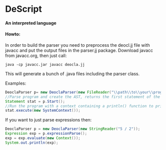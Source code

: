 # DeScript  
#### An interpreted language

#### Howto:
In order to build the parser you need to preprocess the deocl.jj file with javacc and put the output files in the parser.jj package.
Download javacc from javacc.org, then just call:

```batch
java -cp javacc.jar javacc deocla.jj
```
This will generate a bunch of .java files including the parser class.

Examples:
```java
DeoclaParser p= new DeoclaParser(new FileReader("\\path\\to\\your\\program.dol"));
//Parse program and create the AST, returns the first statement of the program.
Statement stat = p.Start();
//Run the program with a context containing a println() function to print stuff. 
stat.execute(new SystemContext());
```
If you want to just parse expressions then:

```java
DeoclaParser p = new DeoclaParser(new StringReader("5 / 2"));
Expression exp = p.expressionParse();
exp = exp.evaluate(new Context());
System.out.println(exp);
```
